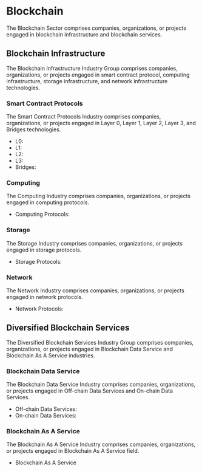 # Blockchain

The Blockchain Sector comprises companies, organizations, or projects engaged in blockchain infrastructure and blockchain services.

## Blockchain Infrastructure

The Blockchain Infrastructure Industry Group comprises companies, organizations, or projects engaged in smart contract protocol, computing infrastructure, storage infrastructure, and network infrastructure technologies.

### Smart Contract Protocols

The Smart Contract Protocols Industry comprises companies, organizations, or projects engaged in Layer 0, Layer 1, Layer 2, Layer 3, and Bridges technologies.

* L0:&#x20;
* L1:
* L2:
* L3:
* Bridges:

### Computing

The Computing Industry comprises companies, organizations, or projects engaged in computing protocols.

* Computing Protocols:

### Storage

The Storage Industry comprises companies, organizations, or projects engaged in storage protocols.

* Storage Protocols:

### Network

The Network Industry comprises companies, organizations, or projects engaged in network protocols.

* Network Protocols:

## Diversified Blockchain Services

The Diversified Blockchain Services Industry Group comprises companies, organizations, or projects engaged in Blockchain Data Service and Blockchain As A Service industries.

### Blockchain Data Service

The Blockchain Data Service Industry comprises companies, organizations, or projects engaged in Off-chain Data Services and On-chain Data Services.

* Off-chain Data Services:
* On-chain Data Services:

### Blockchain As A Service

The Blockchain As A Service Industry comprises companies, organizations, or projects engaged in Blockchain As A Service field.

* Blockchain As A Service
